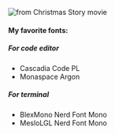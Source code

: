 ![from Christmas Story movie](https://media.giphy.com/media/xUPOqtMLKm2Nwt2wXS/giphy.gif)

#### My favorite fonts:

##### For code editor
- Cascadia Code PL
- Monaspace Argon

##### For terminal
- BlexMono Nerd Font Mono
- MesloLGL Nerd Font Mono
